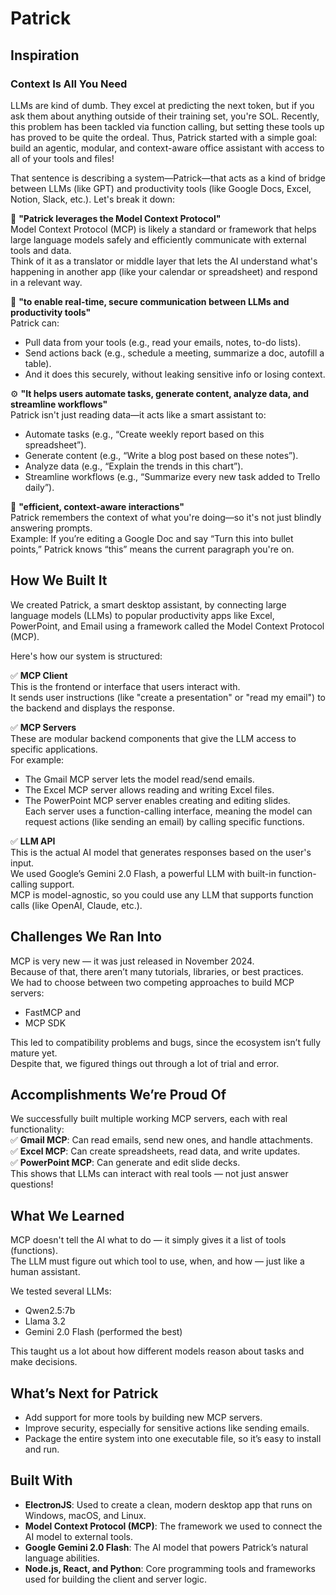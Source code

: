 # **Patrick**

## **Inspiration**

### **Context Is All You Need**

LLMs are kind of dumb. They excel at predicting the next token, but if you ask them about anything outside of their training set, you're SOL. Recently, this problem has been tackled via function calling, but setting these tools up has proved to be quite the ordeal. Thus, Patrick started with a simple goal: build an agentic, modular, and context-aware office assistant with access to all of your tools and files!

That sentence is describing a system—Patrick—that acts as a kind of bridge between LLMs (like GPT) and productivity tools (like Google Docs, Excel, Notion, Slack, etc.). Let's break it down:

🔧 **"Patrick leverages the Model Context Protocol"**  
Model Context Protocol (MCP) is likely a standard or framework that helps large language models safely and efficiently communicate with external tools and data.  
Think of it as a translator or middle layer that lets the AI understand what's happening in another app (like your calendar or spreadsheet) and respond in a relevant way.

🧠 **"to enable real-time, secure communication between LLMs and productivity tools"**  
Patrick can:
- Pull data from your tools (e.g., read your emails, notes, to-do lists).
- Send actions back (e.g., schedule a meeting, summarize a doc, autofill a table).
- And it does this securely, without leaking sensitive info or losing context.

⚙️ **"It helps users automate tasks, generate content, analyze data, and streamline workflows"**  
Patrick isn't just reading data—it acts like a smart assistant to:
- Automate tasks (e.g., “Create weekly report based on this spreadsheet”).
- Generate content (e.g., “Write a blog post based on these notes”).
- Analyze data (e.g., “Explain the trends in this chart”).
- Streamline workflows (e.g., “Summarize every new task added to Trello daily”).

🧠 **"efficient, context-aware interactions"**  
Patrick remembers the context of what you're doing—so it's not just blindly answering prompts.  
Example: If you’re editing a Google Doc and say “Turn this into bullet points,” Patrick knows “this” means the current paragraph you're on.

## **How We Built It**

We created Patrick, a smart desktop assistant, by connecting large language models (LLMs) to popular productivity apps like Excel, PowerPoint, and Email using a framework called the Model Context Protocol (MCP).

Here's how our system is structured:

✅ **MCP Client**  
This is the frontend or interface that users interact with.  
It sends user instructions (like "create a presentation" or "read my email") to the backend and displays the response.

✅ **MCP Servers**  
These are modular backend components that give the LLM access to specific applications.  
For example:
- The Gmail MCP server lets the model read/send emails.
- The Excel MCP server allows reading and writing Excel files.
- The PowerPoint MCP server enables creating and editing slides.  
Each server uses a function-calling interface, meaning the model can request actions (like sending an email) by calling specific functions.

✅ **LLM API**  
This is the actual AI model that generates responses based on the user's input.  
We used Google’s Gemini 2.0 Flash, a powerful LLM with built-in function-calling support.  
MCP is model-agnostic, so you could use any LLM that supports function calls (like OpenAI, Claude, etc.).

## **Challenges We Ran Into**

MCP is very new — it was just released in November 2024.  
Because of that, there aren’t many tutorials, libraries, or best practices.  
We had to choose between two competing approaches to build MCP servers:  
- FastMCP and  
- MCP SDK

This led to compatibility problems and bugs, since the ecosystem isn’t fully mature yet.  
Despite that, we figured things out through a lot of trial and error.

## **Accomplishments We’re Proud Of**

We successfully built multiple working MCP servers, each with real functionality:  
✅ **Gmail MCP**: Can read emails, send new ones, and handle attachments.  
✅ **Excel MCP**: Can create spreadsheets, read data, and write updates.  
✅ **PowerPoint MCP**: Can generate and edit slide decks.  
This shows that LLMs can interact with real tools — not just answer questions!

## **What We Learned**

MCP doesn't tell the AI what to do — it simply gives it a list of tools (functions).  
The LLM must figure out which tool to use, when, and how — just like a human assistant.

We tested several LLMs:
- Qwen2.5:7b
- Llama 3.2
- Gemini 2.0 Flash (performed the best)

This taught us a lot about how different models reason about tasks and make decisions.

## **What’s Next for Patrick**

- Add support for more tools by building new MCP servers.
- Improve security, especially for sensitive actions like sending emails.
- Package the entire system into one executable file, so it’s easy to install and run.

## **Built With**

- **ElectronJS**: Used to create a clean, modern desktop app that runs on Windows, macOS, and Linux.
- **Model Context Protocol (MCP)**: The framework we used to connect the AI model to external tools.
- **Google Gemini 2.0 Flash**: The AI model that powers Patrick’s natural language abilities.
- **Node.js, React, and Python**: Core programming tools and frameworks used for building the client and server logic.
